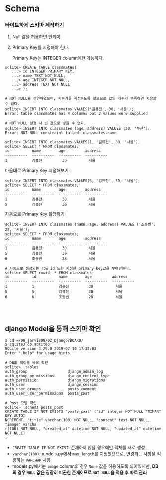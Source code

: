 # Schema

### 타이트하게 스키마 제작하기

1. Null 값을 허용하면 안되며

2. Primary Key를 지정해야 한다.

   Primary Key는 INTEGER column에만 가능하다.

```shell
sqlite> CREATE TABLE classmates(
   ...> id INTEGER PRIMARY KEY,
   ...> name TEXT NOT NULL,
   ...> age INTEGER NOT NULL,
   ...> address TEXT NOT NULL
   ...> );

# NOT NULL을 선언하였으며, 기본키를 지정하도록 했으므로 값의 개수가 부족하면 저장할 수 없다.
sqlite> INSERT INTO classmates VALUES('김퓨전', 30, '서울');
Error: table classmates has 4 columns but 3 values were supplied

# NOT NULL 설정 시 빈 값으로 넣을 수 없다.
sqlite> INSERT INTO classmates (age, address) VALUES (30, '부산');
Error: NOT NULL constraint failed: classmates.name

sqlite> INSERT INTO classmates VALUES(1, '김퓨전', 30, '서울');
sqlite> SELECT * FROM classmates;
id          name        age         address
----------  ----------  ----------  ----------
1           김퓨전         30          서울
```

마음대로 Primary Key 지정해보기

```shell
sqlite> INSERT INTO classmates VALUES(5, '김퓨전', 30, '서울');
sqlite> SELECT * FROM classmates;
id          name        age         address
----------  ----------  ----------  ----------
1           김퓨전         30          서울
5           김퓨전         30          서울
```

자동으로 Primary Key 할당하기

```shell
sqlite> INSERT INTO classmates (name, age, address) VALUES ('조동빈', 28, '서울');
sqlite> SELECT * FROM classmates;
id          name        age         address
----------  ----------  ----------  ----------
1           김퓨전         30          서울
5           김퓨전         30          서울
6           조동빈         28          서울

# 자동으로 생성되는 row id 또한 지정한 primary key값을 부여받는다.
sqlite> SELECT rowid, * FROM classmates;
id          id          name        age         address
----------  ----------  ----------  ----------  ----------
1           1           김퓨전         30          서울
5           5           김퓨전         30          서울
6           6           조동빈         28          서울

```

<br><br>

## django Model을 통해 스키마 확인

```shell
$ cd ~/00_jarvis08/02_Django/BOARD/
$ sqlite3 db.sqlite3
SQLite version 3.29.0 2019-07-10 17:32:03
Enter ".help" for usage hints.

# DB의 테이블 목록 확인
sqlite> .tables
auth_group                  django_admin_log
auth_group_permissions      django_content_type
auth_permission             django_migrations
auth_user                   django_session
auth_user_groups            posts_comment
auth_user_user_permissions  posts_post

# Post 모델 확인
sqlite> .schema posts_post
CREATE TABLE IF NOT EXISTS "posts_post" ("id" integer NOT NULL PRIMARY KEY AUTOI
NCREMENT, "title" varchar(100) NOT NULL, "content" text NOT NULL, "image" varcha
r(100) NOT NULL, "created_at" datetime NOT NULL, "updated_at" datetime NOT NULL)
;
```

- `CREATE TABLE IF NOT EXIST`: 존재하지 않을 경우에만 객체를 새로 생성
- `varchar(100)`: models.py에서 `max_length`를 지정했으므로, 변경되는 사항을 적용하는 `VARCHAR` 사용
- models.py에서는 `image` column의 경우 `None` 값을 허용하도록 되어있지만, **DB의 경우 `NULL` 값은 굉장히 피곤한 존재이므로 `NOT NULL`을 적용 후 따로 관리**